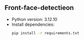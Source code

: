 ## Front-face-detectieon

- Python version: 3.12.10  
- Install dependencies:
  ```bash
  pip install -r requirements.txt
